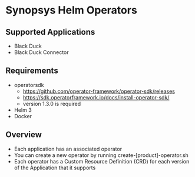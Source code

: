 # Synopsys Helm Operators

## Supported Applications

* Black Duck
* Black Duck Connector

## Requirements

* operatorsdk
  * https://github.com/operator-framework/operator-sdk/releases
  * https://sdk.operatorframework.io/docs/install-operator-sdk/
  * version 1.3.0 is required
* Helm 3
* Docker

## Overview

* Each application has an associated operator
* You can create a new operator by running create-[product]-operator.sh
* Each operator has a Custom Resource Definition (CRD) for each version of the Application that it supports